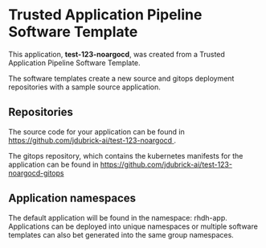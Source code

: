 # Trusted Application Pipeline Software Template

This application, **test-123-noargocd**, was created from a Trusted Application Pipeline Software Template.

The software templates create a new source and gitops deployment repositories with a sample source application. 

## Repositories

The source code for your application can be found in [https://github.com/jdubrick-ai/test-123-noargocd ](https://github.com/jdubrick-ai/test-123-noargocd ).
 
The gitops repository, which contains the kubernetes manifests for the application can be found in 
[https://github.com/jdubrick-ai/test-123-noargocd-gitops ](https://github.com/jdubrick-ai/test-123-noargocd-gitops ) 

## Application namespaces 

The default application will be found in the namespace: rhdh-app. Applications can be deployed into unique namespaces or multiple software templates can also bet generated into the same group namespaces.  